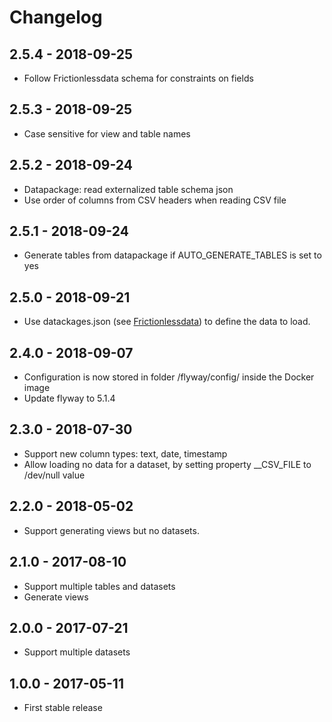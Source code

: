 
# Changelog

## 2.5.4 - 2018-09-25

* Follow Frictionlessdata schema for constraints on fields

## 2.5.3 - 2018-09-25

* Case sensitive for view and table names

## 2.5.2 - 2018-09-24

* Datapackage: read externalized table schema json
* Use order of columns from CSV headers when reading CSV file

## 2.5.1 - 2018-09-24

* Generate tables from datapackage if AUTO_GENERATE_TABLES is set to yes

## 2.5.0 - 2018-09-21

* Use datackages.json (see [Frictionlessdata](https://http://frictionlessdata.io/)) to define the data to load.

## 2.4.0 - 2018-09-07

* Configuration is now stored in folder /flyway/config/ inside the Docker image
* Update flyway to 5.1.4

## 2.3.0 - 2018-07-30

* Support new column types: text, date, timestamp
* Allow loading no data for a dataset, by setting property \_\_CSV_FILE to /dev/null value

## 2.2.0 - 2018-05-02

* Support generating views but no datasets.

## 2.1.0 - 2017-08-10

* Support multiple tables and datasets
* Generate views

## 2.0.0 - 2017-07-21

* Support multiple datasets

## 1.0.0 - 2017-05-11

* First stable release
